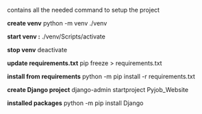 contains all the needed command to setup the project

**create venv**
python -m venv ./venv

**start venv :**
./venv/Scripts/activate

**stop venv**
deactivate

**update requirements.txt**
pip freeze > requirements.txt

**install from requirements**
python -m pip install -r requirements.txt


**create Django project**
django-admin startproject Pyjob_Website




**installed packages**
python -m pip install Django
